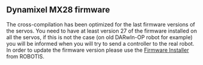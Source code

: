 ## Dynamixel MX28 firmware

The cross-compilation has been optimized for the last firmware versions of the
servos. You need to have at least version 27 of the firmware installed on all
the servos, if this is not the case (on old DARwIn-OP robot for example) you
will be informed when you will try to send a controller to the real robot. In
order to update the firmware version please use the [Firmware
Installer](www.support.robotis.com/ko/product/darwin-op/development/tools/firmware_installer.htm)
from ROBOTIS.

